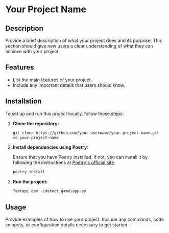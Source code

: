 # Your Project Name

## Description

Provide a brief description of what your project does and its purpose. This section should give new users a clear understanding of what they can achieve with your project.

## Features

- List the main features of your project.
- Include any important details that users should know.

## Installation

To set up and run this project locally, follow these steps:

1. **Clone the repository:**

    ```bash
    git clone https://github.com/your-username/your-project-name.git
    cd your-project-name
    ```

2. **Install dependencies using Poetry:**

    Ensure that you have Poetry installed. If not, you can install it by following the instructions at [Poetry's official site](https://python-poetry.org/docs/#installation).

    ```bash
    poetry install
    ```

3. **Run the project:**

    ```bash
    fastapi dev .\detect_game\app.py
    ```

## Usage

Provide examples of how to use your project. Include any commands, code snippets, or configuration details necessary to get started.

```python
